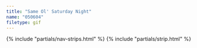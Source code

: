 ```yaml
---
title: "Same Ol' Saturday Night"
name: "050604"
filetype: gif
---
```


{% include "partials/nav-strips.html" %}
{% include "partials/strip.html" %}